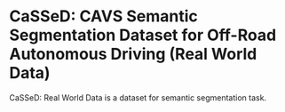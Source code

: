 # CaSSeD: CAVS Semantic Segmentation Dataset for Off-Road Autonomous Driving (Real World Data)

CaSSeD: Real World Data is a dataset for semantic segmentation task.